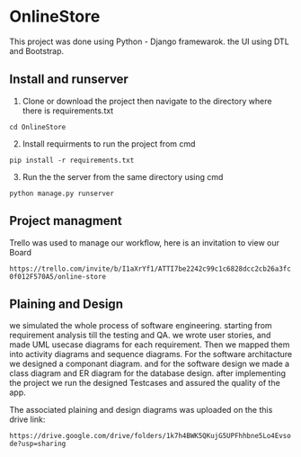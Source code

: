 # OnlineStore

This project was done using Python - Django framewarok. the UI using DTL and Bootstrap.

## Install and runserver

1. Clone or download the project then navigate to the directory where there is requirements.txt
```
cd OnlineStore
```


2. Install requirments to run the project from cmd
```
pip install -r requirements.txt
```


3. Run the the server from the same directory using cmd
```
python manage.py runserver
```



## Project managment

Trello was used to manage our workflow, here is an invitation to view our Board

`https://trello.com/invite/b/I1aXrYf1/ATTI7be2242c99c1c6828dcc2cb26a3fc0f012F570A5/online-store`


## Plaining and Design
we simulated the whole process of software engineering.
starting from requirement analysis till the testing and QA.
we wrote user stories, and made UML usecase diagrams for each requirement.
Then we mapped them into activity diagrams and sequence diagrams. For the software architacture we designed a componant diagram.
and for the software design we made a class diagram and ER diagram for the database design.
after implementing the project we run the designed Testcases and assured the quality of the app.

The associated plaining and design diagrams was uploaded on the this drive link:

`https://drive.google.com/drive/folders/1k7h4BWK5QKujG5UPFhhbne5Lo4Evsode?usp=sharing`
